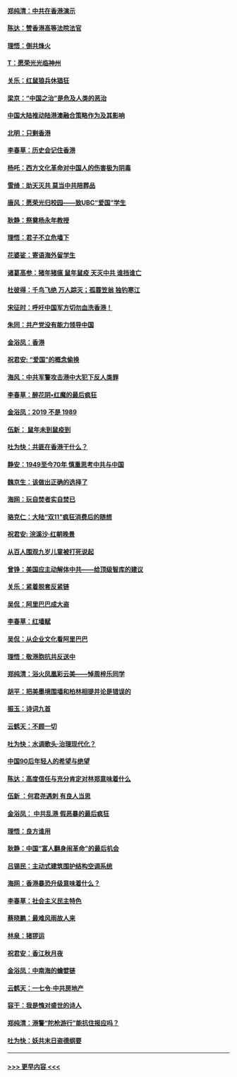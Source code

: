 #### [郑纯清：中共在香港演示](../pages/nsc993/n11670539.md?t=11221122) 
#### [陈达：赞香港高等法院法官](../pages/nsc993/n11669542.md?t=11221122) 
#### [理悟：倒共烽火](../pages/nsc993/n11668844.md?t=11221122) 
#### [T：愿荣光光临神州](../pages/nsc993/n11668421.md?t=11221122) 
#### [关乐：红鼠狼兵休猖狂](../pages/nsc993/n11668378.md?t=11221122) 
#### [梁京：“中国之治”是危及人类的恶治](../pages/nsc993/n11668328.md?t=11221122) 
#### [中国大陆推动陆港澳融合策略作为及其影响](../pages/nsc993/n11668157.md?t=11221122) 
#### [北明：只剩香港](../pages/nsc993/n11668002.md?t=11221122) 
#### [李春草：历史会记住香港](../pages/nsc993/n11667927.md?t=11221122) 
#### [杨吒：西方文化革命对中国人的伤害极为阴毒](../pages/nsc993/n11664521.md?t=11221122) 
#### [雪绮：助天灭共 莫当中共陪葬品](../pages/nsc993/n11662650.md?t=11221122) 
#### [唐风：愿荣光归校园——致UBC“爱国”学生](../pages/nsc993/n11662194.md?t=11221122) 
#### [耿静：祭奠杨永年教授](../pages/nsc993/n11662514.md?t=11221122) 
#### [理悟：君子不立危墙下](../pages/nsc993/n11662172.md?t=11221122) 
#### [花婆娑：寄语海外留学生](../pages/nsc993/n11662121.md?t=11221122) 
#### [诸葛高参：猪年猪瘟 鼠年鼠疫 天灭中共 谁挡谁亡](../pages/nsc993/n11661980.md?t=11221122) 
#### [杜彼得：千鸟飞绝 万人踪灭；孤蓑笠翁 独钓寒江](../pages/nsc993/n11661170.md?t=11221122) 
#### [宋征时：呼吁中国军方切勿血洗香港！](../pages/nsc993/n11415318.md?t=11221122) 
#### [朱同：共产党没有能力领导中国](../pages/nsc993/n11660421.md?t=11221122) 
#### [金浴凤：香港](../pages/nsc993/n11660419.md?t=11221122) 
#### [祝君安: “爱国”的概念偷换](../pages/nsc993/n11659706.md?t=11221122) 
#### [海风：中共军警攻击港中大犯下反人类罪](../pages/nsc993/n11659632.md?t=11221122) 
#### [李春草：醉花阴•红魔的最后疯狂](../pages/nsc993/n11659287.md?t=11221122) 
#### [金浴凤：2019 不是 1989](../pages/nsc993/n11657663.md?t=11221122) 
#### [伍新： 鼠年未到鼠疫到](../pages/nsc993/n11655098.md?t=11221122) 
#### [吐为快：共匪在香港干什么？](../pages/nsc993/n11654891.md?t=11221122) 
#### [静安：1949至今70年 慎重思考中共与中国](../pages/nsc993/n11651244.md?t=11221122) 
#### [魏京生：该做出正确的选择了](../pages/nsc993/n11653084.md?t=11221122) 
#### [海网：玩自焚者实自焚已](../pages/nsc993/n11652423.md?t=11221122) 
#### [骆克仁：大陆“双11”疯狂消费后的随想](../pages/nsc993/n11652305.md?t=11221122) 
#### [祝君安: 浣溪沙·红朝晚景](../pages/nsc993/n11652258.md?t=11221122) 
#### [从百人围观九岁儿童被打死说起](../pages/nsc993/n11651030.md?t=11221122) 
#### [曾铮：美国应主动解体中共——给顶级智库的建议](../pages/nsc993/n11649888.md?t=11221122) 
#### [关乐：紧着脱套反紧链](../pages/nsc993/n11649069.md?t=11221122) 
#### [吴侃：阿里巴巴成大盗](../pages/nsc993/n11645523.md?t=11221122) 
#### [李春草：红墙赋](../pages/nsc993/n11646389.md?t=11221122) 
#### [吴侃：从企业文化看阿里巴巴](../pages/nsc993/n11645476.md?t=11221122) 
#### [理悟：敬港胞抗共反送中](../pages/nsc993/n11645466.md?t=11221122) 
#### [郑纯清：浴火凤凰彩云美——悼周梓乐同学](../pages/nsc993/n11645155.md?t=11221122) 
#### [胡平：把美墨境围墙和柏林相提并论是错误的](../pages/nsc993/n11645134.md?t=11221122) 
#### [振玉：诗词九首](../pages/nsc993/n11644081.md?t=11221122) 
#### [云鹤天：不顾一切](../pages/nsc993/n11643508.md?t=11221122) 
#### [吐为快：水调歌头·治理现代化？](../pages/nsc993/n11643485.md?t=11221122) 
#### [中国90后年轻人的希望与绝望](../pages/nsc993/n11642317.md?t=11221122) 
#### [陈达：高度信任与充分肯定对林郑意味着什么](../pages/nsc993/n11641441.md?t=11221122) 
#### [伍新 ：何君尧遇刺 有良人当思](../pages/nsc993/n11641503.md?t=11221122) 
#### [金浴凤： 中共乱港  假恶暴的最后疯狂](../pages/nsc993/n11641495.md?t=11221122) 
#### [理悟：良方谁用](../pages/nsc993/n11641463.md?t=11221122) 
#### [耿静：中国“富人翻身闹革命”的最后机会](../pages/nsc993/n11640655.md?t=11221122) 
#### [吕锡民：主动式建筑围护结构空调系统](../pages/nsc993/n11640168.md?t=11221122) 
#### [海网：香港暴恐升级意味着什么？](../pages/nsc993/n11635904.md?t=11221122) 
#### [李春草：社会主义民主特色](../pages/nsc993/n11634657.md?t=11221122) 
#### [蔡晓鹏：最难风雨故人来](../pages/nsc993/n11633145.md?t=11221122) 
#### [林泉：猪猡运](../pages/nsc993/n11631469.md?t=11221122) 
#### [祝君安：香江秋月夜](../pages/nsc993/n11631440.md?t=11221122) 
#### [金浴凤：中南海的蟾嬖链](../pages/nsc993/n11631290.md?t=11221122) 
#### [云鹤天：一七令·中共房地产](../pages/nsc993/n11630084.md?t=11221122) 
#### [容干：我是愧对盛世的诗人](../pages/nsc993/n11630059.md?t=11221122) 
#### [郑纯清：港警“陀枪游行”能抗住报应吗？](../pages/nsc993/n11629999.md?t=11221122) 
#### [吐为快：妖共末日盗德纲要](../pages/nsc993/n11628610.md?t=11221122) 

----
#### [ >>> 更早内容 <<< ](../indexes/nsc993-earlier.md)

